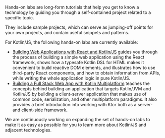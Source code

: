 [//]: # (title: Kotlin/JS 动手实验室)

Hands-on labs are long-form tutorials that help you get to know a technology by guiding you through 
a self-contained project related to a specific topic. 

They include sample projects, which can serve as jumping-off points for your own projects, and contain useful snippets and patterns.

For Kotlin/JS, the following hands-on labs are currently available:

* [Building Web Applications with React and Kotlin/JS](https://play.kotlinlang.org/hands-on/Building%20Web%20Applications%20with%20React%20and%20Kotlin%20JS/) 
guides you through the process of building a simple web application
 using the React framework, shows how a typesafe Kotlin DSL for HTML makes it convenient to build reactive DOM elements, 
 and illustrates how to use third-party React components, and how to obtain information from APIs, 
 while writing the whole application logic in pure Kotlin/JS.
* [Building a Full Stack Web App with Kotlin Multiplatform](https://play.kotlinlang.org/hands-on/Full%20Stack%20Web%20App%20with%20Kotlin%20Multiplatform/) 
teaches the concepts behind building an application that targets Kotlin/JVM and Kotlin/JS by building a client-server application 
that makes use of common code, serialization, and other multiplatform paradigms. 
It also provides a brief introduction into working with Ktor both as a server- and client-side framework.

We are continuously working on expanding the set of hands-on labs to make it as easy as possible for you to learn more about Kotlin/JS and adjacent technologies.